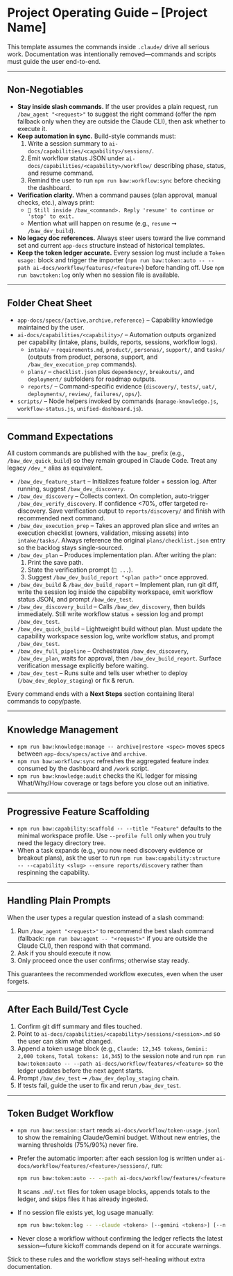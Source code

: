 # Project Operating Guide – [Project Name]

This template assumes the commands inside `.claude/` drive all serious work. Documentation was intentionally removed—commands and scripts must guide the user end-to-end.

---

## Non-Negotiables

- **Stay inside slash commands.** If the user provides a plain request, run `/baw_agent "<request>"` to suggest the right command (offer the npm fallback only when they are outside the Claude CLI), then ask whether to execute it.
- **Keep automation in sync.** Build-style commands must:
  1. Write a session summary to `ai-docs/capabilities/<capability>/sessions/`.
  2. Emit workflow status JSON under `ai-docs/capabilities/<capability>/workflow/` describing phase, status, and resume command.
  3. Remind the user to run `npm run baw:workflow:sync` before checking the dashboard.
- **Verification clarity.** When a command pauses (plan approval, manual checks, etc.), always print:
  - `🛑 Still inside /baw_<command>. Reply 'resume' to continue or 'stop' to exit.`
  - Mention what will happen on resume (e.g., `resume` ➞ `/baw_dev_build`).
- **No legacy doc references.** Always steer users toward the live command set and current `app-docs` structure instead of historical templates.
- **Keep the token ledger accurate.** Every session log must include a `Token usage:` block and trigger the importer (`npm run baw:token:auto -- --path ai-docs/workflow/features/<feature>`) before handing off. Use `npm run baw:token:log` only when no session file is available.

---

## Folder Cheat Sheet

- `app-docs/specs/{active,archive,reference}` – Capability knowledge maintained by the user.
- `ai-docs/capabilities/<capability>/` – Automation outputs organized per capability (intake, plans, builds, reports, sessions, workflow logs).
  - `intake/` – `requirements.md`, `product/`, `personas/`, `support/`, and `tasks/` (outputs from product, persona, support, and `/baw_dev_execution_prep` commands).
  - `plans/` – `checklist.json` plus `dependency/`, `breakouts/`, and `deployment/` subfolders for roadmap outputs.
  - `reports/` – Command-specific evidence (`discovery/`, `tests/`, `uat/`, `deployments/`, `review/`, `failures/`, `ops/`).
- `scripts/` – Node helpers invoked by commands (`manage-knowledge.js`, `workflow-status.js`, `unified-dashboard.js`).

---

## Command Expectations

All custom commands are published with the `baw_` prefix (e.g., `/baw_dev_quick_build`) so they remain grouped in Claude Code. Treat any legacy `/dev_*` alias as equivalent.

- `/baw_dev_feature_start` – Initializes feature folder + session log. After running, suggest `/baw_dev_discovery`.
- `/baw_dev_discovery` – Collects context. On completion, auto-trigger `/baw_dev_verify_discovery`. If confidence <70%, offer targeted re-discovery. Save verification output to `reports/discovery/` and finish with recommended next command.
- `/baw_dev_execution_prep` – Takes an approved plan slice and writes an execution checklist (owners, validation, missing assets) into `intake/tasks/`. Always reference the original `plans/checklist.json` entry so the backlog stays single-sourced.
- `/baw_dev_plan` – Produces implementation plan. After writing the plan:
  1. Print the save path.
  2. State the verification prompt (`🛑 ...`).
  3. Suggest `/baw_dev_build_report "<plan path>"` once approved.
- `/baw_dev_build` & `/baw_dev_build_report` – Implement plan, run git diff, write the session log inside the capability workspace, emit workflow status JSON, and prompt `/baw_dev_test`.
- `/baw_dev_discovery_build` – Calls `/baw_dev_discovery`, then builds immediately. Still write workflow status + session log and prompt `/baw_dev_test`.
- `/baw_dev_quick_build` – Lightweight build without plan. Must update the capability workspace session log, write workflow status, and prompt `/baw_dev_test`.
- `/baw_dev_full_pipeline` – Orchestrates `/baw_dev_discovery`, `/baw_dev_plan`, waits for approval, then `/baw_dev_build_report`. Surface verification message explicitly before waiting.
- `/baw_dev_test` – Runs suite and tells user whether to deploy (`/baw_dev_deploy_staging`) or fix & rerun.

Every command ends with a **Next Steps** section containing literal commands to copy/paste.

---

## Knowledge Management

- `npm run baw:knowledge:manage -- archive|restore <spec>` moves specs between `app-docs/specs/active` and `archive`.
- `npm run baw:workflow:sync` refreshes the aggregated feature index consumed by the dashboard and `/work` script.
- `npm run baw:knowledge:audit` checks the KL ledger for missing What/Why/How coverage or tags before you close out an initiative.

---

## Progressive Feature Scaffolding

- `npm run baw:capability:scaffold -- --title "Feature"` defaults to the minimal workspace profile. Use `--profile full` only when you truly need the legacy directory tree.
- When a task expands (e.g., you now need discovery evidence or breakout plans), ask the user to run `npm run baw:capability:structure -- --capability <slug> --ensure reports/discovery` rather than respinning the capability.

---

## Handling Plain Prompts

When the user types a regular question instead of a slash command:

1. Run `/baw_agent "<request>"` to recommend the best slash command (fallback: `npm run baw:agent -- "<request>"` if you are outside the Claude CLI), then respond with that command.
2. Ask if you should execute it now.
3. Only proceed once the user confirms; otherwise stay ready.

This guarantees the recommended workflow executes, even when the user forgets.

---

## After Each Build/Test Cycle

1. Confirm git diff summary and files touched.
2. Point to `ai-docs/capabilities/<capability>/sessions/<session>.md` so the user can skim what changed.
3. Append a token usage block (e.g., `Claude: 12,345 tokens`, `Gemini: 2,000 tokens`, `Total tokens: 14,345`) to the session note and run `npm run baw:token:auto -- --path ai-docs/workflow/features/<feature>` so the ledger updates before the next agent starts.
4. Prompt `/baw_dev_test` ➞ `/baw_dev_deploy_staging` chain.
5. If tests fail, guide the user to fix and rerun `/baw_dev_test`.

---

## Token Budget Workflow

- `npm run baw:session:start` reads `ai-docs/workflow/token-usage.jsonl` to show the remaining Claude/Gemini budget. Without new entries, the warning thresholds (75%/90%) never fire.
- Prefer the automatic importer: after each session log is written under `ai-docs/workflow/features/<feature>/sessions/`, run:

  ```bash
  npm run baw:token:auto -- --path ai-docs/workflow/features/<feature>
  ```

  It scans `.md`/`.txt` files for token usage blocks, appends totals to the ledger, and skips files it has already ingested.
- If no session file exists yet, log usage manually:

  ```bash
  npm run baw:token:log -- --claude <tokens> [--gemini <tokens>] [--note "context"]
  ```

- Never close a workflow without confirming the ledger reflects the latest session—future kickoff commands depend on it for accurate warnings.

Stick to these rules and the workflow stays self-healing without extra documentation.

